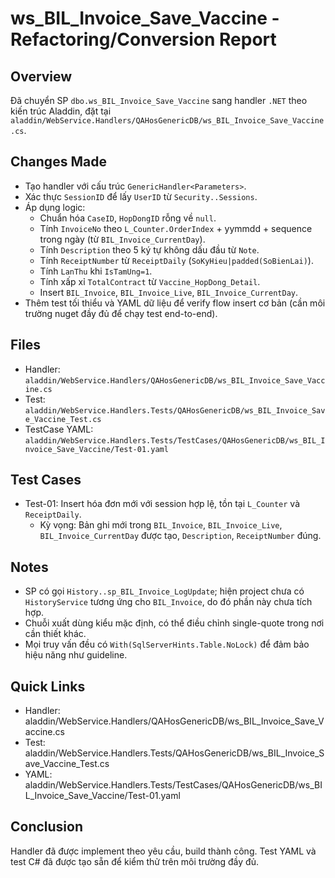 # ws_BIL_Invoice_Save_Vaccine - Refactoring/Conversion Report

## Overview
Đã chuyển SP `dbo.ws_BIL_Invoice_Save_Vaccine` sang handler `.NET` theo kiến trúc Aladdin, đặt tại `aladdin/WebService.Handlers/QAHosGenericDB/ws_BIL_Invoice_Save_Vaccine.cs`.

## Changes Made
- Tạo handler với cấu trúc `GenericHandler<Parameters>`.
- Xác thực `SessionID` để lấy `UserID` từ `Security..Sessions`.
- Áp dụng logic:
  - Chuẩn hóa `CaseID`, `HopDongID` rỗng về `null`.
  - Tính `InvoiceNo` theo `L_Counter.OrderIndex` + yymmdd + sequence trong ngày (từ `BIL_Invoice_CurrentDay`).
  - Tính `Description` theo 5 ký tự không dấu đầu từ `Note`.
  - Tính `ReceiptNumber` từ `ReceiptDaily` (`SoKyHieu|padded(SoBienLai)`).
  - Tính `LanThu` khi `IsTamUng=1`.
  - Tính xấp xỉ `TotalContract` từ `Vaccine_HopDong_Detail`.
  - Insert `BIL_Invoice`, `BIL_Invoice_Live`, `BIL_Invoice_CurrentDay`.
- Thêm test tối thiểu và YAML dữ liệu để verify flow insert cơ bản (cần môi trường nuget đầy đủ để chạy test end-to-end).

## Files
- Handler: `aladdin/WebService.Handlers/QAHosGenericDB/ws_BIL_Invoice_Save_Vaccine.cs`
- Test: `aladdin/WebService.Handlers.Tests/QAHosGenericDB/ws_BIL_Invoice_Save_Vaccine_Test.cs`
- TestCase YAML: `aladdin/WebService.Handlers.Tests/TestCases/QAHosGenericDB/ws_BIL_Invoice_Save_Vaccine/Test-01.yaml`

## Test Cases
- Test-01: Insert hóa đơn mới với session hợp lệ, tồn tại `L_Counter` và `ReceiptDaily`.
  - Kỳ vọng: Bản ghi mới trong `BIL_Invoice`, `BIL_Invoice_Live`, `BIL_Invoice_CurrentDay` được tạo, `Description`, `ReceiptNumber` đúng.

## Notes
- SP có gọi `History..sp_BIL_Invoice_LogUpdate`; hiện project chưa có `HistoryService` tương ứng cho `BIL_Invoice`, do đó phần này chưa tích hợp.
- Chuỗi xuất dùng kiểu mặc định, có thể điều chỉnh single-quote trong nơi cần thiết khác.
- Mọi truy vấn đều có `With(SqlServerHints.Table.NoLock)` để đảm bảo hiệu năng như guideline.

## Quick Links
- Handler: aladdin/WebService.Handlers/QAHosGenericDB/ws_BIL_Invoice_Save_Vaccine.cs
- Test: aladdin/WebService.Handlers.Tests/QAHosGenericDB/ws_BIL_Invoice_Save_Vaccine_Test.cs
- YAML: aladdin/WebService.Handlers.Tests/TestCases/QAHosGenericDB/ws_BIL_Invoice_Save_Vaccine/Test-01.yaml

## Conclusion
Handler đã được implement theo yêu cầu, build thành công. Test YAML và test C# đã được tạo sẵn để kiểm thử trên môi trường đầy đủ.
